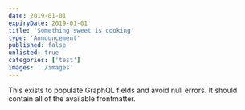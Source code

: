 ```yaml
---
date: 2019-01-01
expiryDate: 2019-01-01
title: 'Something sweet is cooking'
type: 'Announcement'
published: false
unlisted: true
categories: ['test']
images: './images'
---
```


This exists to populate GraphQL
fields and avoid null errors. It
should contain all of the available frontmatter.
